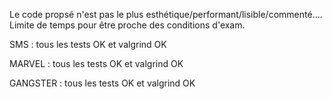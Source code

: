 Le code propsé n'est pas le plus esthétique/performant/lisible/commenté....
Limite de temps pour être proche des conditions d'exam.

SMS : tous les tests OK et valgrind OK

MARVEL : tous les tests OK et valgrind OK

GANGSTER : tous les tests OK et valgrind OK
